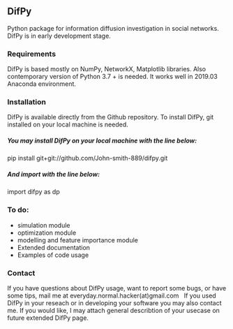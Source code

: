 ## DifPy

Python package for information diffusion investigation in social networks.
DifPy is in early development stage.


### Requirements

DifPy is based mostly on NumPy, NetworkX, Matplotlib libraries.
Also contemporary version of Python 3.7 + is needed.
It works well in 2019.03 Anaconda environment. 


### Installation

DifPy is available directly from the Github repository. To install DifPy,
git installed on your local machine is needed.


##### You may install DifPy on your local machine with the line below:

pip install git+git://github.com/John-smith-889/difpy.git

##### And import with the line below:

import difpy as dp


### To do:
* simulation module
* optimization module
* modelling and feature importance module
* Extended documentation 
* Examples of code usage


### Contact 

If you have questions about DifPy usage, want to report some bugs, or have some tips, mail me at everyday.normal.hacker(at)gmail.com &nbsp;
If you used DifPy in your reseach or in developing your software you may also contact me. If you would like, I may attach general describtion of your usecase on future extended DifPy page.